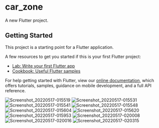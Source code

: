 # car_zone

A new Flutter project.

## Getting Started

This project is a starting point for a Flutter application.

A few resources to get you started if this is your first Flutter project:

- [Lab: Write your first Flutter app](https://flutter.dev/docs/get-started/codelab)
- [Cookbook: Useful Flutter samples](https://flutter.dev/docs/cookbook)

For help getting started with Flutter, view our
[online documentation](https://flutter.dev/docs), which offers tutorials,
samples, guidance on mobile development, and a full API reference.

![Screenshot_20220517-015519](https://user-images.githubusercontent.com/55793940/168695893-4a9da8fe-4990-497a-bb20-842bcc182af3.png)
![Screenshot_20220517-015531](https://user-images.githubusercontent.com/55793940/168695896-55058dad-b13b-4a30-ac76-6d18abe8af34.png)
![Screenshot_20220517-015541](https://user-images.githubusercontent.com/55793940/168695902-2c2ce6a7-8f4c-4103-a1f8-e6a5cb768cda.png)
![Screenshot_20220517-015548](https://user-images.githubusercontent.com/55793940/168695907-beeadd98-72e2-4df6-9a53-c67261895e67.png)
![Screenshot_20220517-015604](https://user-images.githubusercontent.com/55793940/168695914-50cf1ef3-e612-4096-8a6c-9b9c41a6fc55.png)
![Screenshot_20220517-015620](https://user-images.githubusercontent.com/55793940/168695925-74c749fb-da51-49ae-8465-cfac8bcbf052.png)
![Screenshot_20220517-015953](https://user-images.githubusercontent.com/55793940/168695929-3079c496-7f33-4b72-b46f-fc5a447c8662.png)
![Screenshot_20220517-020008](https://user-images.githubusercontent.com/55793940/168695937-ec885b9c-82d7-40a2-af3b-087fbf66ccf0.png)
![Screenshot_20220517-020016](https://user-images.githubusercontent.com/55793940/168695947-fd005861-f707-4adb-b3e4-9a668d57e4ab.png)
![Screenshot_20220517-020315](https://user-images.githubusercontent.com/55793940/168696144-c1aa3c25-c9cb-4ff8-98b0-380246a475a3.png)
